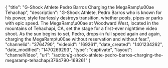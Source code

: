 {
    "title": "G-Shock Athlete Pedro Barros Charging the MegaRamp\u00ae Tehachap",
    "description": "G-Shock Athlete, Pedro Barros who is known for his power, style fearlessly destroys transition, whether pools, pipes or parks with epic speed. The MegaRamp\u00ae at Woodward West, located in the mountains of Tehachapi, CA, set the stage for a first-ever nighttime video shoot. As the sun begins to set, Pedro, drops-in full speed again and again, charging the MegaRamp\u00ae without reservation and without fear.",
    "channelid": "3764790",
    "videoid": "169261",
    "date_created": "1401234262",
    "date_modified": "1470269293",
    "type": "captivate",
    "layout": "channelVideo",
    "url": "\/action\/g-shock-athlete-pedro-barros-charging-the-megaramp-tehachap\/3764790-169261"
}